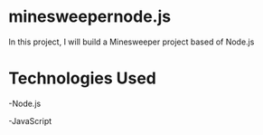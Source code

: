 # minesweepernode.js
In this project, I will build a Minesweeper project based of Node.js

# Technologies Used
-Node.js


-JavaScript

